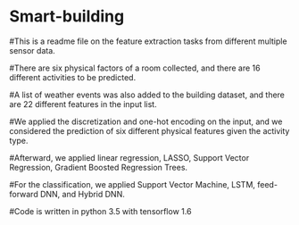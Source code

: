 # Smart-building

#This is a readme file on the feature extraction tasks from different multiple sensor data.

#There are six physical factors of a room collected, and there are 16 different activities to be predicted. 

#A list of weather events was also added to the building dataset, and there are 22 different features in the input list.

#We applied the discretization and one-hot encoding on the input, and we considered the prediction of six different physical features given the activity type.

#Afterward, we applied linear regression, LASSO, Support Vector Regression, Gradient Boosted Regression Trees.

#For the classification, we applied Support Vector Machine, LSTM, feed-forward DNN, and Hybrid DNN.

#Code is written in python 3.5 with tensorflow 1.6

